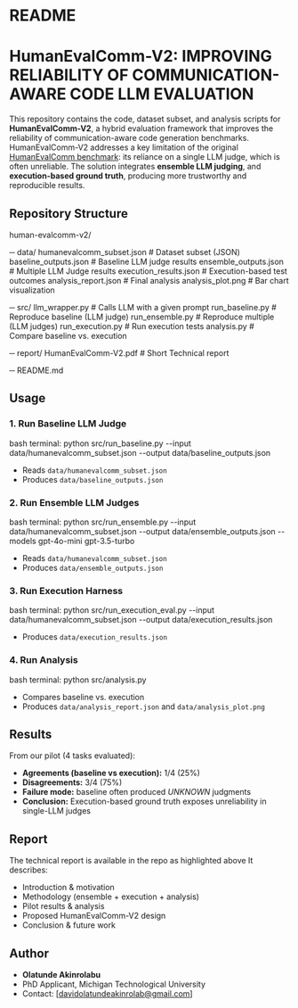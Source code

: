 
# README

# HumanEvalComm-V2: IMPROVING RELIABILITY OF COMMUNICATION-AWARE CODE LLM EVALUATION

This repository contains the code, dataset subset, and analysis scripts for **HumanEvalComm-V2**, a hybrid evaluation framework that improves the reliability of communication-aware code generation benchmarks. HumanEvalComm-V2 addresses a key limitation of the original [HumanEvalComm benchmark](https://arxiv.org/pdf/2406.00215): its reliance on a single LLM judge, which is often unreliable. The solution integrates **ensemble LLM judging**, and **execution-based ground truth**, producing more trustworthy and reproducible results.  

## Repository Structure

human-evalcomm-v2/

─ data/
   humanevalcomm_subset.json      # Dataset subset (JSON)
   baseline_outputs.json          # Baseline LLM judge results
   ensemble_outputs.json          # Multiple LLM Judge results
   execution_results.json         # Execution-based test outcomes
   analysis_report.json           # Final analysis
   analysis_plot.png              # Bar chart visualization

─ src/
   llm_wrapper.py                 # Calls LLM with a given prompt
   run_baseline.py                # Reproduce baseline (LLM judge)
   run_ensemble.py                # Reproduce multiple (LLM judges)
   run_execution.py               # Run execution tests
   analysis.py                    # Compare baseline vs. execution

─ report/
   HumanEvalComm-V2.pdf           # Short Technical report

─ README.md


## Usage

### 1. Run Baseline LLM Judge

bash terminal:
python src/run_baseline.py --input data/humanevalcomm_subset.json --output data/baseline_outputs.json


* Reads `data/humanevalcomm_subset.json`
* Produces `data/baseline_outputs.json`

### 2. Run Ensemble LLM Judges

bash terminal:
python src/run_ensemble.py --input data/humanevalcomm_subset.json --output data/ensemble_outputs.json --models gpt-4o-mini gpt-3.5-turbo


* Reads `data/humanevalcomm_subset.json`
* Produces `data/ensemble_outputs.json`

### 3. Run Execution Harness

bash terminal:
python src/run_execution_eval.py --input data/humanevalcomm_subset.json --output data/execution_results.json

* Produces `data/execution_results.json`

### 4. Run Analysis

bash terminal:
python src/analysis.py


* Compares baseline vs. execution
* Produces `data/analysis_report.json` and `data/analysis_plot.png`


## Results

From our pilot (4 tasks evaluated):

* **Agreements (baseline vs execution):** 1/4 (25%)
* **Disagreements:** 3/4 (75%)
* **Failure mode:** baseline often produced *UNKNOWN* judgments
* **Conclusion:** Execution-based ground truth exposes unreliability in single-LLM judges

## Report

The technical report is available in the repo as highlighted above
It describes:

* Introduction & motivation
* Methodology (ensemble + execution + analysis)
* Pilot results & analysis
* Proposed HumanEvalComm-V2 design
* Conclusion & future work


## Author

* **Olatunde Akinrolabu**
* PhD Applicant, Michigan Technological University
* Contact: [davidolatundeakinrolab@gmail.com]